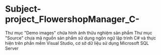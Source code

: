 # Subject-project_FlowershopManager_C-
Thư mục "Demo images" chứa hình ảnh thửu nghiệm sản phẩm
Thư mục "Source" chưa mã nguồn sản phẩm sử dụng ngôn ngữ lập trình C# và thực hiện trên phần mềm Visual Studio, cơ sở dữ liệu sử dụng Microsoft SQL Server
